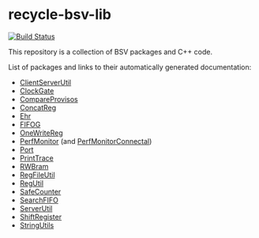 recycle-bsv-lib
===============

[![Build Status](https://travis-ci.org/csail-csg/recycle-bsv-lib.svg?branch=master)](https://travis-ci.org/csail-csg/recycle-bsv-lib)

This repository is a collection of BSV packages and C++ code.

List of packages and links to their automatically generated documentation:
* [ClientServerUtil](doc/markdown/ClientServerUtil.md)
* [ClockGate](doc/markdown/ClockGate.md)
* [CompareProvisos](doc/markdown/CompareProvisos.md)
* [ConcatReg](doc/markdown/ConcatReg.md)
* [Ehr](doc/markdown/Ehr.md)
* [FIFOG](doc/markdown/FIFOG.md)
* [OneWriteReg](doc/markdown/OneWriteReg.md)
* [PerfMonitor](doc/markdown/PerfMonitor.md) (and [PerfMonitorConnectal](doc/markdown/PerfMonitorConnectal.md))
* [Port](doc/markdown/Port.md)
* [PrintTrace](doc/markdown/PrintTrace.md)
* [RWBram](doc/markdown/RWBram.md)
* [RegFileUtil](doc/markdown/RegFileUtil.md)
* [RegUtil](doc/markdown/RegUtil.md)
* [SafeCounter](doc/markdown/SafeCounter.md)
* [SearchFIFO](doc/markdown/SearchFIFO.md)
* [ServerUtil](doc/markdown/ServerUtil.md)
* [ShiftRegister](doc/markdown/ShiftRegister.md)
* [StringUtils](doc/markdown/StringUtils.md)

